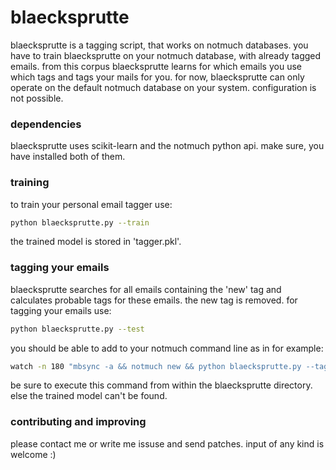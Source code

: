 # blaecksprutte

blaecksprutte is a tagging script, that works on notmuch
databases. you have to train blaecksprutte on your notmuch database,
with already tagged emails. from this corpus blaecksprutte learns for
which emails you use which tags and tags your mails for you. for now,
blaecksprutte can only operate on the default notmuch database on your
system. configuration is not possible.

### dependencies

blaecksprutte uses scikit-learn and the notmuch python api. make sure,
you have installed both of them.

### training

to train your personal email tagger use:

```bash
python blaecksprutte.py --train
```

the trained model is stored in 'tagger.pkl'.

### tagging your emails

blaecksprutte searches for all emails containing the 'new' tag and
calculates probable tags for these emails. the new tag is removed. for
tagging your emails use:

```bash
python blaecksprutte.py --test
```

you should be able to add to your notmuch command line as in for
example:

```bash
watch -n 180 "mbsync -a && notmuch new && python blaecksprutte.py --tag"
```

be sure to execute this command from within the blaecksprutte
directory. else the trained model can't be found.

### contributing and improving

please contact me or write me issuse and send patches. input of any
kind is welcome :)